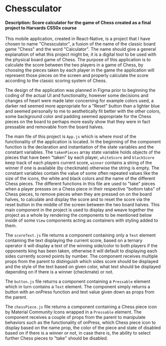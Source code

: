 # Chessculator
#### Description: Score calculator for the game of Chess created as a final project to Harvards CS50x course

This mobile application, created in React-Native, is a project that I have chosen to name "Chessculator", a fusion of the name of the classic board game "Chess" and the word "Calculator". The name should give a general explanation of what this project might be, it is a digital tool to be used with the physical board game of Chess. The purpose of this application is to calculate the score between the two players in a game of Chess, by choosing the pieces taken by each player in the game the application will represent those pieces on the screen and properly calculate the score according to the classic scoring system of Chess.

The design of the application was planned in Figma prior to beginning the coding of the actual UI and functionality, however some decisions and changes of heart were made later concerning for example colors used, a darker red seemed more appropriate for a "Reset" button than a lighter blue and seemed personally to me to aesthetically fit better with the other colors, some background color and padding seemed appropriate for the Chess pieces on the board to perhaps more easily show that they were in fact pressable and removable from the board halves.

The main file of this project is `App.js` which is where most of the functionality of the application is located. In the beginning of the component function is the declaration and instantiation of the state variables and the constant variables. The `takenPieces` array state variable holds objects of the pieces that have been "taken" by each player, `whiteScore` and `blackScore` keep track of each players current score, `winner` contains a string of the winner if one is available (by checkmate) otherwise the string is empty. The constant variables contain the value of some often repeated values like the size of the icons, the white and black colors and the name of the different Chess pieces. The different functions in this file are used to "take" pieces when a player presses on a Chess piece in their respective "bottom tabs" of Chess pieces, to remove pieces when they are pressed on on the board halves, to calculate and display the score and to reset the score via the reset button in the middle of the screen between the two board halves. This main component in the project is used to display and weave together the project as a whole by rendering the components to be mentioned below inside of some `View` components acting as containers with styling added to them.

The `scoreText.js` file returns a component containing only a `Text` element containing the text displaying the current score, based on a ternary operator it will display a text of the winning side/color to both players if the opponents king has been taken, otherwise it will default to displaying each sides currently scored points by number. The component receives multiple props from the parent to distinguish which sides score should be displayed and the style of the text based on given color, what text should be displayed depending on if there is a winner (checkmate) or not.

The `button.js` file returns a component containing a `Pressable` element which in turn contains a `Text` element. The component simply returns a button with an onPress function and text value given down as props from the parent.

The `chessPiece.js` file returns a component containing a Chess piece icon by Material Community Icons wrapped in a `Pressable` element. The component receives a couple of props from the parent to manipulate behaviors such as the functionality of onPress, which Chess piece icon to display based on the name prop, the color of the piece and state of disabled based on if there is a winner or not, in case there is, the ability to select further Chess pieces to "take" should be disabled.
